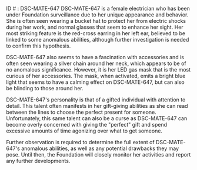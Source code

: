 ID # : DSC-MATE-647
DSC-MATE-647 is a female electrician who has been under Foundation surveillance due to her unique appearance and behavior. She is often seen wearing a bucket hat to protect her from electric shocks during her work, and normal glasses that seem to enhance her sight. Her most striking feature is the red-cross earring in her left ear, believed to be linked to some anomalous abilities, although further investigation is needed to confirm this hypothesis.

DSC-MATE-647 also seems to have a fascination with accessories and is often seen wearing a silver chain around her neck, which appears to be of no anomalous significance. However, it is her LED gas mask that is the most curious of her accessories. The mask, when activated, emits a bright blue light that seems to have a calming effect on DSC-MATE-647, but can also be blinding to those around her.

DSC-MATE-647's personality is that of a gifted individual with attention to detail. This talent often manifests in her gift-giving abilities as she can read between the lines to choose the perfect present for someone. Unfortunately, this same talent can also be a curse as DSC-MATE-647 can become overly concerned with giving the "perfect" gift and spend excessive amounts of time agonizing over what to get someone.

Further observation is required to determine the full extent of DSC-MATE-647's anomalous abilities, as well as any potential drawbacks they may pose. Until then, the Foundation will closely monitor her activities and report any further developments.